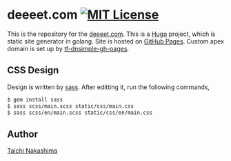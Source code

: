 deeeet.com [![MIT License](http://img.shields.io/badge/license-MIT-blue.svg?style=flat-square)](/LICENSE)
====

This is the repository for the [deeeet.com](http://deeeet.com/). This is a [Hugo](http://gohugo.io/) project, which is static site generator in golang. Site is hosted on [GitHub Pages](https://github.com/tcnksm/tcnksm.github.io). Custom apex domain is set up by [tf-dnsimple-gh-pages](https://github.com/tcnksm/tf-dnsimple-gh-pages). 

## CSS Design

Design is written by [sass](http://sass-lang.com/). After editting it, run the following commands,

```bash
$ gem install sass
$ sass scss/main.scss static/css/main.css
$ sass scss/en/main.scss static/css/en/main.css
```

## Author

[Taichi Nakashima](https://github.com/tcnksm)
